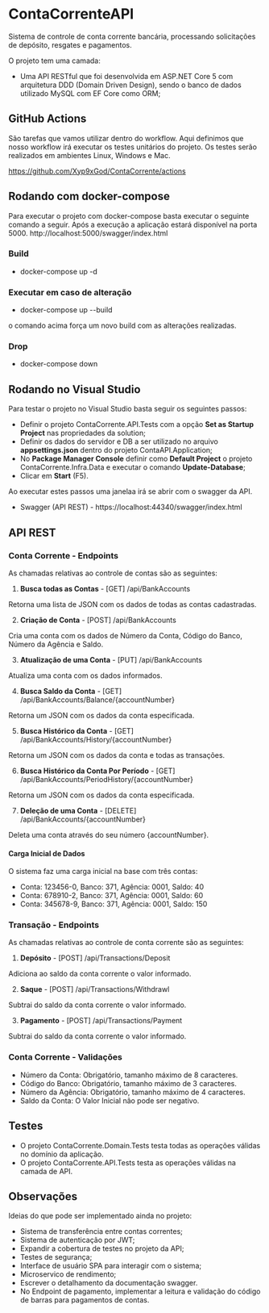 # ContaCorrenteAPI

Sistema de controle de conta corrente bancária, processando solicitações de depósito, resgates e pagamentos.

O projeto tem uma camada:

- Uma API RESTful que foi desenvolvida em ASP.NET Core 5 com arquitetura DDD (Domain Driven Design), sendo o banco de dados utilizado MySQL com EF Core como ORM;

## GitHub Actions

São tarefas que vamos utilizar dentro do workflow. Aqui definimos que nosso workflow irá executar os testes unitários do projeto.
Os testes serão realizados em ambientes Linux, Windows e Mac.

https://github.com/Xyp9xGod/ContaCorrente/actions

## Rodando com docker-compose

Para executar o projeto com docker-compose basta executar o seguinte comando a seguir. Após a execução a aplicação estará disponível na porta 5000.
http://localhost:5000/swagger/index.html

### Build

- docker-compose up -d

### Executar em caso de alteração

- docker-compose up --build

o comando acima força um novo build com as alterações realizadas.

### Drop

- docker-compose down

## Rodando no Visual Studio

Para testar o projeto no Visual Studio basta seguir os seguintes passos:

- Definir o projeto ContaCorrente.API.Tests com a opção **Set as Startup Project** nas propriedades da solution;
- Definir os dados do servidor e DB a ser utilizado no arquivo **appsettings.json** dentro do projeto ContaAPI.Application;
- No **Package Manager Console** definir como **Default Project** o projeto ContaCorrente.Infra.Data e executar o comando **Update-Database**;
- Clicar em **Start** (F5).

Ao executar estes passos uma janelaa irá se abrir com o swagger da API.

- Swagger (API REST) - https://localhost:44340/swagger/index.html

## API REST

### Conta Corrente - Endpoints

As chamadas relativas ao controle de contas são as seguintes:

1. **Busca todas as Contas** - [GET] /api/BankAccounts

Retorna uma lista de JSON com os dados de todas as contas cadastradas.

2. **Criação de Conta** - [POST] /api/BankAccounts

Cria uma conta com os dados de Número da Conta, Código do Banco, Número da Agência e Saldo.

3. **Atualização de uma Conta** - [PUT] /api/BankAccounts

Atualiza uma conta com os dados informados.

4. **Busca Saldo da Conta** - [GET] /api/BankAccounts/Balance/{accountNumber}

Retorna um JSON com os dados da conta especificada.

5. **Busca Histórico da Conta** - [GET] /api/BankAccounts/History/{accountNumber}

Retorna um JSON com os dados da conta e todas as transações.

6. **Busca Histórico da Conta Por Período** - [GET] /api/BankAccounts/PeriodHistory/{accountNumber}

Retorna um JSON com os dados da conta especificada.

7. **Deleção de uma Conta** - [DELETE] /api/BankAccounts/{accountNumber}

Deleta uma conta através do seu número {accountNumber}.

#### Carga Inicial de Dados
O sistema faz uma carga inicial na base com três contas:
- Conta: 123456-0, Banco: 371, Agência: 0001, Saldo: 40
- Conta: 678910-2, Banco: 371, Agência: 0001, Saldo: 60
- Conta: 345678-9, Banco: 371, Agência: 0001, Saldo: 150

### Transação - Endpoints

As chamadas relativas ao controle de conta corrente são as seguintes:

1. **Depósito** - [POST] /api/Transactions/Deposit

Adiciona ao saldo da conta corrente o valor informado.

2. **Saque** - [POST] /api/Transactions/Withdrawl

Subtrai do saldo da conta corrente o valor informado.

3. **Pagamento** - [POST] /api/Transactions/Payment

Subtrai do saldo da conta corrente o valor informado.

### Conta Corrente - Validações

- Número da Conta: Obrigatório, tamanho máximo de 8 caracteres.
- Código do Banco: Obrigatório, tamanho máximo de 3 caracteres.
- Número da Agência: Obrigatório, tamanho máximo de 4 caracteres.
- Saldo da Conta: O Valor Inicial não pode ser negativo.

## Testes

- O projeto ContaCorrente.Domain.Tests testa todas as operações válidas no domínio da aplicação.
- O projeto ContaCorrente.API.Tests testa as operações válidas na camada de API.

## Observações

Ideias do que pode ser implementado ainda no projeto:

- Sistema de transferência entre contas correntes;
- Sistema de autenticação por JWT;
- Expandir a cobertura de testes no projeto da API;
- Testes de segurança;
- Interface de usuário SPA para interagir com o sistema;
- Microservico de rendimento;
- Escrever o detalhamento da documentação swagger.
- No Endpoint de pagamento, implementar a leitura e validação do código de barras para pagamentos de contas.
